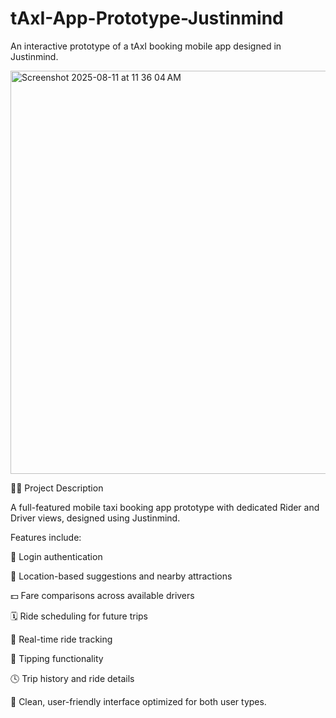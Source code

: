 # tAxI-App-Prototype-Justinmind
An interactive prototype of a tAxI booking mobile app designed in Justinmind.

<img width="773" height="645" alt="Screenshot 2025-08-11 at 11 36 04 AM" src="https://github.com/user-attachments/assets/5ef35d30-f66a-484e-817a-b751a656aae3" />




📱🚖 Project Description

A full-featured mobile taxi booking app prototype with dedicated Rider and Driver views, designed using Justinmind.

Features include:

🔐 Login authentication

📍 Location-based suggestions and nearby attractions

💵 Fare comparisons across available drivers

🗓️ Ride scheduling for future trips

🧭 Real-time ride tracking

💸 Tipping functionality

🕓 Trip history and ride details

👥 Clean, user-friendly interface optimized for both user types.
